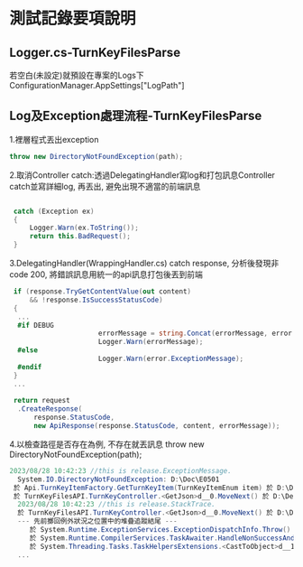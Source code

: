 # 測試記錄要項說明
## Logger.cs-TurnKeyFilesParse

若空白(未設定)就預設在專案的Logs下ConfigurationManager.AppSettings["LogPath"]

## Log及Exception處理流程-TurnKeyFilesParse

1.裡層程式丟出exception
  ``` c#
  throw new DirectoryNotFoundException(path);
  ```
2.取消Controller catch:透過DelegatingHandler寫log和打包訊息Controller catch並寫詳細log, 再丟出, 避免出現不適當的前端訊息
  ``` c#

   catch (Exception ex)
   {
       Logger.Warn(ex.ToString());
       return this.BadRequest();
   }
  ```
3.DelegatingHandler(WrappingHandler.cs) catch response, 分析後發現非code 200, 將錯誤訊息用統一的api訊息打包後丟到前端
  ``` c#
   if (response.TryGetContentValue(out content)
       && !response.IsSuccessStatusCode)
   {
	...
	#if DEBUG
						errorMessage = string.Concat(errorMessage, error.ExceptionMessage, error.StackTrace);
						Logger.Warn(errorMessage);
	#else
						Logger.Warn(error.ExceptionMessage);
	#endif
   }
   ...
   
   return request
    .CreateResponse(
        response.StatusCode,
        new ApiResponse(response.StatusCode, content, errorMessage));
  ```
4.以檢查路徑是否存在為例, 不存在就丟訊息 throw new DirectoryNotFoundException(path);
  ``` c#
2023/08/28 10:42:23 //this is release.ExceptionMessage. 
	System.IO.DirectoryNotFoundException: D:\Doc\E0501
   於 Api.TurnKeyItemFactory.GetTurnKeyItem(TurnKeyItemEnum item) 於 D:\Dev\Asp.NetDemo\AspNetApi\TurnKeyItemFactory.cs: 行 26
   於 TurnKeyFilesAPI.TurnKeyController.<GetJson>d__0.MoveNext() 於 D:\Dev\Asp.NetDemo\AspNetApi\Controllers\TurnKeyController.cs: 行 36
	2023/08/28 10:42:23 //this is release.StackTrace.    
	於 TurnKeyFilesAPI.TurnKeyController.<GetJson>d__0.MoveNext() 於 D:\Dev\Asp.NetDemo\AspNetApi\Controllers\TurnKeyController.cs: 行 65
	--- 先前擲回例外狀況之位置中的堆疊追蹤結尾 ---
	   於 System.Runtime.ExceptionServices.ExceptionDispatchInfo.Throw()
	   於 System.Runtime.CompilerServices.TaskAwaiter.HandleNonSuccessAndDebuggerNotification(Task task)
	   於 System.Threading.Tasks.TaskHelpersExtensions.<CastToObject>d__1`1.MoveNext()
	...
  ```
